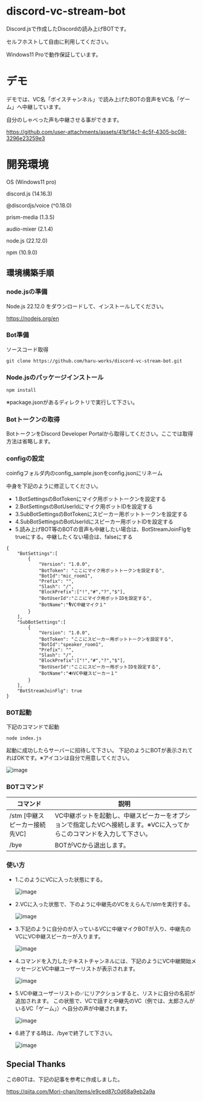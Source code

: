 # discord-vc-stream-bot
Discord.jsで作成したDiscordの読み上げBOTです。

セルフホストして自由に利用してください。

Windows11 Proで動作保証しています。

# デモ
デモでは、VC名「ボイスチャンネル」で読み上げたBOTの音声をVC名「ゲーム」へ中継しています。

自分のしゃべった声も中継させる事ができます。

https://github.com/user-attachments/assets/41bf14c1-4c5f-4305-bc08-3296e23259e3



# 開発環境
OS (Windows11 pro)

discord.js (14.16.3)

@discordjs/voice (^0.18.0)

prism-media (1.3.5)

audio-mixer (2.1.4)

node.js (22.12.0)

npm (10.9.0)



## 環境構築手順

### node.jsの準備
Node.js 22.12.0 をダウンロードして、インストールしてください。

https://nodejs.org/en

### Bot準備
ソースコード取得
```
git clone https://github.com/haru-works/discord-vc-stream-bot.git
```

### Node.jsのパッケージインストール
```
npm install
```

※package.jsonがあるディレクトリで実行して下さい。

### Botトークンの取得
BotトークンをDiscord Developer Portalから取得してください。ここでは取得方法は省略します。

### configの設定

coinfigフォルダ内のconfig_sample.jsonをconfig.jsonにリネーム

中身を下記のように修正してください。

 - 1.BotSettingsのBotTokenにマイク用ボットトークンを設定する
 - 2.BotSettingsのBotUserIdにマイク用ボットIDを設定する
 - 3.SubBotSettingsのBotTokenにスピーカー用ボットトークンを設定する
 - 4.SubBotSettingsのBotUserIdにスピーカー用ボットIDを設定する
 - 5.読み上げBOT等のBOTの音声も中継したい場合は、BotStreamJoinFlgをtrueにする。中継したくない場合は、falseにする
```
{
    "BotSettings":[
        {
            "Version": "1.0.0",
            "BotToken": "ここにマイク用ボットトークンを設定する",
            "BotId":"mic_room1",
            "Prefix": "",
            "Slash": "/",
            "BlockPrefix":["!","#","?","$"],
            "BotUserId":"ここにマイク用ボットIDを設定する",
            "BotName":"🎙VC中継マイク１"
        }
    ],
    "SubBotSettings":[
        {
            "Version": "1.0.0",
            "BotToken": "ここにスピーカー用ボットトークンを設定する",
            "BotId":"speaker_room1",
            "Prefix": "",
            "Slash": "/",
            "BlockPrefix":["!","#","?","$"],
            "BotUserId":"ここにスピーカー用ボットIDを設定する",
            "BotName":"🔊VC中継スピーカー１"
        }
    ],
    "BotStreamJoinFlg": true
}
``` 

### BOT起動
下記のコマンドで起動
```
node index.js
```
起動に成功したらサーバーに招待して下さい。
下記のようにBOTが表示されてればOKです。※アイコンは自分で用意してください。

![image](https://github.com/user-attachments/assets/fc8b48bf-2263-443c-ba26-d5dd057c049c)


### BOTコマンド
| コマンド             | 説明                                                                                           |
|---------------------|------------------------------------------------------------------------------------------------|
| /stm [中継スピーカー接続先VC]               |VC中継ボットを起動し、中継スピーカーをオプションで指定したVCへ接続します。※VCに入ってからこのコマンドを入力して下さい。                   |
| /bye              | BOTがVCから退出します。                                                              |

### 使い方
- 1.このようにVCに入った状態にする。

  ![image](https://github.com/user-attachments/assets/7c74552f-09a7-4974-b0f8-ff66ad3346f5)


- 2.VCに入った状態で、下のように中継先のVCをえらんで/stmを実行する。

  ![image](https://github.com/user-attachments/assets/7f24dab0-50ab-4ae4-83e6-0133cdff89ce)


- 3.下記のように自分のが入っているVCに中継マイクBOTが入り、中継先のVCにVC中継スピーカーが入ります。

  ![image](https://github.com/user-attachments/assets/af19417d-4f3e-4a37-a605-0401b33e596a)

- 4.コマンドを入力したテキストチャンネルには、下記のようにVC中継開始メッセージとVC中継ユーザーリストが表示されます。

  ![image](https://github.com/user-attachments/assets/81495a20-2463-4402-b040-d4963cef382d)

- 5.VC中継ユーザーリストの✅にリアクションすると、リストに自分の名前が追加されます。
  この状態で、VCで話すと中継先のVC（例では、太郎さんがいるVC「ゲーム」）へ自分の声が中継されます。

  ![image](https://github.com/user-attachments/assets/22d83200-f3a9-42ce-b3f9-fffa9da274ee)

- 6.終了する時は、/byeで終了して下さい。

  ![image](https://github.com/user-attachments/assets/e4962309-ea4f-46d1-92c5-ba5a4a23f1a7)



## Special Thanks
このBOTは、下記の記事を参考に作成しました。

https://qiita.com/Mori-chan/items/e9ced87c0d68a9eb2a9a
